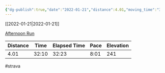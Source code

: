 ```yaml
---
{"dg-publish":true,"date":"2022-01-21","distance":4.01,"moving_time":"32:10","elapsed_time":"32:23","pace":"8:01","total_elevation_gain":241,"url":"https://www.strava.com/activities/6561051231","permalink":"/01-personal/strava/2022-01-21-afternoon-run/","dgPassFrontmatter":true}
---
```



[[2022-01-21\|2022-01-21]]

[Afternoon Run](https://www.strava.com/activities/6561051231)

| Distance | Time  | Elapsed Time | Pace | Elevation |
| -------- | ----- | ------------ | ---- | --------- |
| 4.01     | 32:10 | 32:23        | 8:01 | 241       |




#strava

